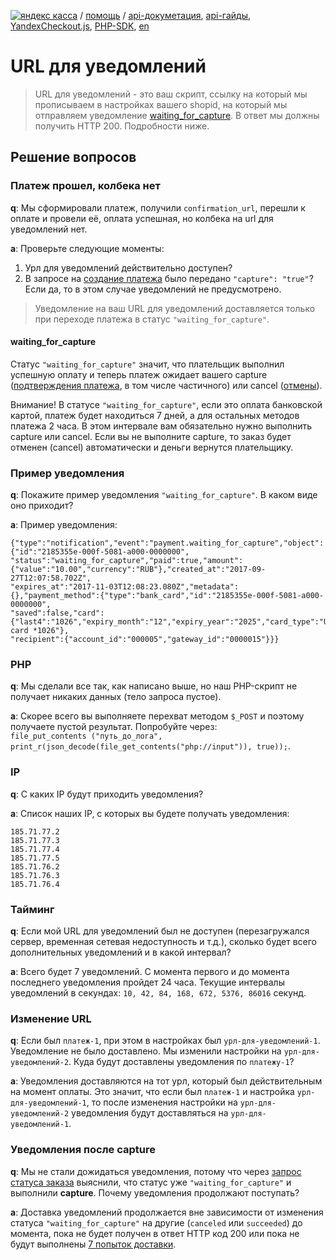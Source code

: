 [![яндекс касса](/i/yakassalogo.png "Яндекс Касса")](https://kassa.yandex.ru) / [помощь](https://yandex.ru/support/checkout/) / [api-докуметация](https://kassa.yandex.ru/docs/checkout-api/#api-yandex-kassy), [api-гайды](https://kassa.yandex.ru/docs/guides/#bystryj-start), [YandexCheckout.js](https://kassa.yandex.ru/docs/checkout-js/#yandexcheckout-js), [PHP-SDK](https://github.com/yandex-money/yandex-checkout-sdk-php), [en](https://checkout.yandex.com/docs/checkout-api/#using-the-api)

URL для уведомлений
===================

> URL для уведомлений - это ваш cкрипт, ссылку на который мы прописываем в настройках вашего shopid, на который мы отправляем уведомление [waiting_for_capture](#waiting_for_capture). В ответ мы должны получить HTTP 200. Подробности ниже.

## Решение вопросов

### Платеж прошел, колбека нет

**q**: Мы сформировали платеж, получили `confirmation_url`, перешли к оплате и провели её, оплата успешная, но колбека на url для уведомлений нет.

**a**: Проверьте следующие моменты:
1. Урл для уведомлений действительно доступен?
2. В запросе на [создание платежа](https://kassa.yandex.ru/docs/checkout-api/#sozdanie-platezha) было передано `"capture": "true"`? Если да, то в этом случае уведомлений не предусмотрено.

> Уведомление на ваш URL для уведомлений доставляется только при переходе платежа в статус `"waiting_for_capture"`.

#### waiting_for_capture

Статус `"waiting_for_capture"` значит, что плательщик выполнил успешную оплату и теперь платеж ожидает вашего capture ([подтверждения платежа](https://kassa.yandex.ru/docs/checkout-api/#podtwerzhdenie-platezha), в том числе частичного) или cancel ([отмены](https://kassa.yandex.ru/docs/checkout-api/#otmena-platezha)).

Внимание! В статусе `"waiting_for_capture"`, если это оплата банковской картой, платеж будет находиться 7 дней, а для остальных методов платежа 2 часа. В этом интервале вам обязательно нужно выполнить capture или cancel. Если вы не выполните capture, то заказ будет отменен (cancel) автоматически и деньги вернутся плательщику.

### Пример уведомления

**q**: Покажите пример уведомления `"waiting_for_capture"`. В каком виде оно приходит?

**a**: Пример уведомления:
```
{"type":"notification","event":"payment.waiting_for_capture","object":{"id":"2185355e-000f-5081-a000-0000000",
"status":"waiting_for_capture","paid":true,"amount":{"value":"10.00","currency":"RUB"},"created_at":"2017-09-27T12:07:58.702Z",
"expires_at":"2017-11-03T12:08:23.080Z","metadata":{},"payment_method":{"type":"bank_card","id":"2185355e-000f-5081-a000-0000000",
"saved":false,"card":{"last4":"1026","expiry_month":"12","expiry_year":"2025","card_type":"Unknown"},"title":"Bank card *1026"},
"recipient":{"account_id":"000005","gateway_id":"0000015"}}}
```

### PHP

**q**: Мы сделали все так, как написано выше, но наш PHP-скрипт не получает никаких данных (тело запроса пустое).

**a**: Скорее всего вы выполняете перехват методом `$_POST` и поэтому получаете пустой результат. Попробуйте через:  
`file_put_contents ("путь_до_лога", print_r(json_decode(file_get_contents("php://input")), true));`.
<!--
### Perl, Content-Length

**q**: Делаем `read( STDIN, $buffer, $ENV{'CONTENT_LENGTH'} );`, но не получается.

**q**: В настоящий момент мы не передаем `Content-Length`. Есть постановка на модификацию протокола, но до этого момента, пожлалуйста, учитывайте, что в Header мы не передаем `Content-Length`.
-->
### IP

**q**: С каких IP будут приходить уведомления?

**a**: Список наших IP, с которых вы будете получать уведомления:
```
185.71.77.2
185.71.77.3
185.71.77.4
185.71.77.5
185.71.76.2
185.71.76.3
185.71.76.4
```
### Тайминг

**q**: Если мой URL для уведомлений был не доступен (перезагружался сервер, временная сетевая недоступность и т.д.), сколько будет всего дополнительных уведомлений и в какой интервал?

**a**: Всего будет 7 уведомлений. С момента первого и до момента последнего уведомления пройдет 24 часа. Текущие интервалы уведомлений в секундах: `10, 42, 84, 168, 672, 5376, 86016` секунд.

### Изменение URL

**q**: Если был `платеж-1`, при этом в настройках был `урл-для-уведомлений-1`. Уведомление не было доставлено. Мы изменили настройки на `урл-для-уведомлений-2`. Куда будут доставлены уведомления по `платежу-1`?

**a**: Уведомления доставляются на тот урл, который был действительным на момент оплаты. Это значит, что если был `платеж-1` и настройка `урл-для-уведомлений-1`, то после изменения настройки на `урл-для-уведомлений-2` уведомления будут доставляться на `урл-для-уведомлений-1`.

### Уведомления после capture

**q**: Мы не стали дожидаться уведомления, потому что через [запрос статуса заказа](https://kassa.yandex.ru/docs/checkout-api/#informaciq-o-platezhe) выяснили, что статус уже `"waiting_for_capture"` и выполнили **capture**. Почему уведомления продолжают поступать?

**a**: Доставка уведомлений продолжается вне зависимости от изменения статуса `"waiting_for_capture"` на другие (`canceled` или `succeeded`) до момента, пока не будет получен в ответ HTTP код 200 или пока не будут выполнены [7 попыток доставки](#Тайминг).
